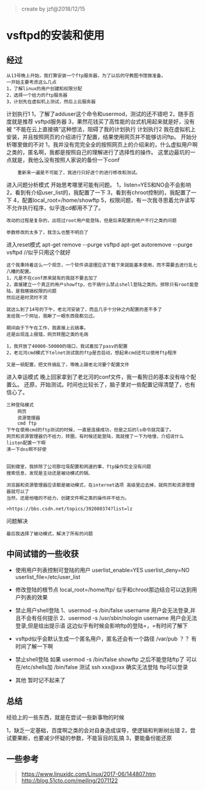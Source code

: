 >create by jzf@2018/12/15
# vsftpd的安装和使用

## 经过
    从13号晚上开始，我打算安装一个ftp服务器，为了以后的守教图书馆做准备。
    一开始主要考虑这么几点
    1，了解linux的用户创建和权限分配
    2，选择一个给力的ftp服务器
    3，计划先在虚拟机上测试，然后上云服务器
计划执行1
    1，了解了adduser这个命令和usermod，测试的还不错吧
    2，随手百度就是推荐 vsftpd服务器
    3，果然花钱买了高性能的台式机用起来就是好，没有被 “不能在云上直接搞”这种想法，阻碍了我的计划执行
计划执行2
    我在虚拟机上安装，并且按照网页的介绍进行了配置，结果使用网页并不能够访问ftp。
    开始分析哪里做的不对
    1，我并没有完完全全的按照网页上的介绍来的，什么虚拟用户啊之类的，匿名啊，我都是按照自己的理解进行了选择性的操作。
        这里边最坑的一点就是，我他么没有按照人家说的备份一下conf

        重新来一遍是不可能了，我进行只好逐个的进行修改和测试。
进入问题分析模式
    开始思考哪里可能有问题。
    1，listen=YES和NO会不会影响
    2，看到有介绍user_list的，我配置了一下
    3，看到有chroot控制的，我配置了一下
    4，配置local_root=/home/showftp
    5，权限问题，有一次我寻思着允许读写不允许执行程序，似乎连cd都用不了了。
    
    改动的过程是复杂的，出现过root用户能登陆，但是后来配置的用户不行之类的问题
    
    参数修改的太多了，我怎么也整不明白了
进入reset模式
    apt-get  remove --purge vsftpd
    apt-get  autoremove --purge vsftpd //似乎只用这个就好
    
    这个我秉持着这么一个观念，一个软件讲道理应该下载下来就能基本使用，而不需要去进行乱七八糟的配置。
    1，凡是不在conf原来就有的我就不要去加了
    2，直接建立一个真正的用户showftp，也不搞什么禁止shell登陆之类的。排除只有root能登陆，是我瞎搞权限的问题
    然后还是时灵时不灵

    就这么到了14号的下午，老北河安装了，而且几乎十分钟之内配置的差不多了
    发给我一个网址，我瞅了一眼东西我都见过。
    
    期间由于下午在工作，我直接上云搞事。
    还是出现连上报错，网页转圈之类的毛病

    1，我开放了40000-50000的端口，我试着加了pasv的配置
    2，老北河cmd模式下telnet测试我的ftp是否启动，想起来cmd还可以使用ftp程序
    
    又是一顿配置，把文件搞乱了，等晚上跟老北河要个配置文件
进入幸运模式
    晚上回家拿到了老北河的conf文件，我一看狗日的基本没有啥个配置么。
    还原，开始测试。时间也比较长了，脑子里对一些配置记得清楚了，也有信心了。

    三种登陆模式
        网页
        资源管理器
        cmd ftp
    下午在使用cmd的ftp测试的时候，一直是连接成功，但是之后的ls命令就完蛋了。
    网页和资源管理器仍不给力，转圈，有时候还能登陆，我就搜了一下为啥慢，介绍说什么listen配置一下啊
    清一下dns啊不好使


    回到寝室，我排除了公司那垃圾配置和网速的事，ftp操作完全没有问题
    搜索信息，发现是主动还是被动模式的锅、

    浏览器和资源管理器应该都是被动模式，在internet选项 高级里边去掉，就网页和资源管理器就可以了
    当然，还是他喵的不给力，创建文件啊之类的操作并不给力。

    >https://bbs.csdn.net/topics/392080374?list=lz

问题解决

    最后我选择了被动模式，解决了所有的问题
## 中间试错的一些收获
* 使用用户列表控制可登陆的用户
    userlist_enable=YES
    userlist_deny=NO
    userlist_file=/etc/user_list

* 修改登陆的根节点
local_root=/home/ftp/ 似乎和chroot那边结合可以达到用户列表的效果

* 禁止用户shell登陆
1、usermod -s /bin/false username 用户会无法登录,并且不会有任何提示 
2、usermod -s /usr/sbin/nologin username 用户会无法登录,但是给出提示语
这边似乎有时候会影响ftp的登陆=，=有时间了解下

* vsftpd似乎会默认生成一个匿名用户，匿名还会有一个路径
/var/pub ？？
有时间了解一下啊
* 禁止shell登陆
如果 usermod -s /bin/false showftp 之后不能登陆ftp了
可以在/etc/shells加 /bin/false
测试
ssh xxx@xxx  确实无法登陆
ftp可以登录


* 其他
暂时记不起来了

## 总结
经验上的一些东西，就是在尝试一些新事物的时候

1，缺乏一定基础，百度啊之类的会对自身造成误导，使逻辑和判断树出错
2，尝试要果断，也要减少怀疑的参数，不能盲目的乱搞
3，要能备份能还原





## 一些参考
>https://www.linuxidc.com/Linux/2017-06/144807.htm
>http://blog.51cto.com/meiling/2071122